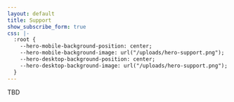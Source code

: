 ```yaml
---
layout: default
title: Support
show_subscribe_form: true
css: |-
  :root {
    --hero-mobile-background-position: center;
    --hero-mobile-background-image: url("/uploads/hero-support.png");
    --hero-desktop-background-position: center;
    --hero-desktop-background-image: url("/uploads/hero-support.png");
  }
---
```


<section class="hero">
TBD
</section>